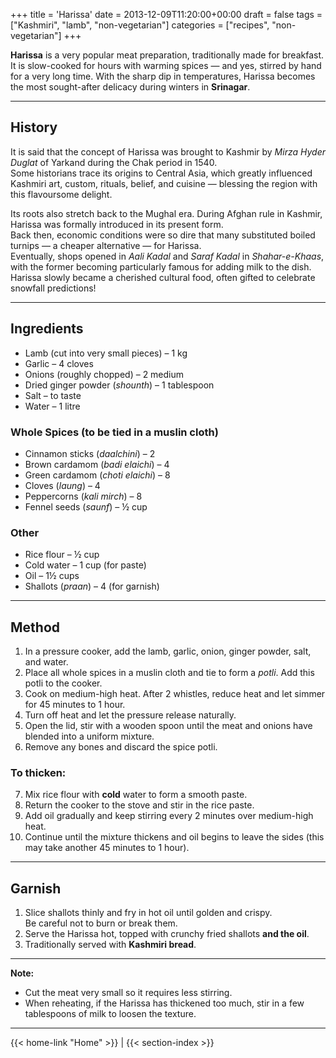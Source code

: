 +++
title = 'Harissa'
date = 2013-12-09T11:20:00+00:00
draft = false
tags = ["Kashmiri", "lamb", "non-vegetarian"]
categories = ["recipes", "non-vegetarian"]
+++

**Harissa** is a very popular meat preparation, traditionally made for breakfast.  
It is slow-cooked for hours with warming spices — and yes, stirred by hand for a very long time. With the sharp dip in temperatures, Harissa becomes the most sought-after delicacy during winters in **Srinagar**.

---

## History

It is said that the concept of Harissa was brought to Kashmir by *Mirza Hyder Duglat* of Yarkand during the Chak period in 1540.  
Some historians trace its origins to Central Asia, which greatly influenced Kashmiri art, custom, rituals, belief, and cuisine — blessing the region with this flavoursome delight.

Its roots also stretch back to the Mughal era. During Afghan rule in Kashmir, Harissa was formally introduced in its present form.  
Back then, economic conditions were so dire that many substituted boiled turnips — a cheaper alternative — for Harissa.  
Eventually, shops opened in *Aali Kadal* and *Saraf Kadal* in *Shahar-e-Khaas*, with the former becoming particularly famous for adding milk to the dish.  
Harissa slowly became a cherished cultural food, often gifted to celebrate snowfall predictions!

---

## Ingredients

- Lamb (cut into very small pieces) – 1 kg  
- Garlic – 4 cloves  
- Onions (roughly chopped) – 2 medium  
- Dried ginger powder (*shounth*) – 1 tablespoon  
- Salt – to taste  
- Water – 1 litre  

### Whole Spices (to be tied in a muslin cloth)
- Cinnamon sticks (*daalchini*) – 2  
- Brown cardamom (*badi elaichi*) – 4  
- Green cardamom (*choti elaichi*) – 8  
- Cloves (*laung*) – 4  
- Peppercorns (*kali mirch*) – 8  
- Fennel seeds (*saunf*) – ½ cup  

### Other
- Rice flour – ½ cup  
- Cold water – 1 cup (for paste)  
- Oil – 1½ cups  
- Shallots (*praan*) – 4 (for garnish)  

---

## Method

1. In a pressure cooker, add the lamb, garlic, onion, ginger powder, salt, and water.  
2. Place all whole spices in a muslin cloth and tie to form a *potli*. Add this potli to the cooker.  
3. Cook on medium-high heat. After 2 whistles, reduce heat and let simmer for 45 minutes to 1 hour.  
4. Turn off heat and let the pressure release naturally.  
5. Open the lid, stir with a wooden spoon until the meat and onions have blended into a uniform mixture.  
6. Remove any bones and discard the spice potli.  

### To thicken:

7. Mix rice flour with **cold** water to form a smooth paste.  
8. Return the cooker to the stove and stir in the rice paste.  
9. Add oil gradually and keep stirring every 2 minutes over medium-high heat.  
10. Continue until the mixture thickens and oil begins to leave the sides (this may take another 45 minutes to 1 hour).  

---

## Garnish

1. Slice shallots thinly and fry in hot oil until golden and crispy.  
   Be careful not to burn or break them.  
2. Serve the Harissa hot, topped with crunchy fried shallots **and the oil**.  
3. Traditionally served with **Kashmiri bread**.

---

**Note:**  
- Cut the meat very small so it requires less stirring.  
- When reheating, if the Harissa has thickened too much, stir in a few tablespoons of milk to loosen the texture.

---
{{< home-link "Home" >}} | {{< section-index >}}